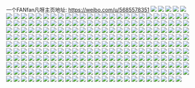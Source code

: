 一个FANfan凡呀主页地址: https://weibo.com/u/5685578351 
![](https://wx4.sinaimg.cn/mw2000/006cM6EDgy1h94od6l0dbj30u027ze0d.jpg) 
![](https://wx4.sinaimg.cn/mw2000/006cM6EDgy1h94od7uox8j31c90u0gvn.jpg) 
![](https://wx4.sinaimg.cn/mw2000/006cM6EDgy1h94od8fraxj30u0140n7d.jpg) 
![](https://wx4.sinaimg.cn/mw2000/006cM6EDgy1h94od7a72cj30u0149dpp.jpg) 
![](https://wx4.sinaimg.cn/mw2000/006cM6EDgy1h94od93glxj30u0140dqh.jpg) 
![](https://wx4.sinaimg.cn/mw2000/006cM6EDgy1h94od54lwyj311d0u07bp.jpg) 
![](https://wx4.sinaimg.cn/mw2000/006cM6EDgy1h8qj8qb17sj30u0190e38.jpg) 
![](https://wx4.sinaimg.cn/mw2000/006cM6EDgy1h8qj80cv2hj30u0190tz7.jpg) 
![](https://wx4.sinaimg.cn/mw2000/006cM6EDgy1h8qj7srdkcj30u0190qqa.jpg) 
![](https://wx4.sinaimg.cn/mw2000/006cM6EDgy1h8qj8361mej30u0190hay.jpg) 
![](https://wx4.sinaimg.cn/mw2000/006cM6EDgy1h8qj85r1fxj30u01904n3.jpg) 
![](https://wx4.sinaimg.cn/mw2000/006cM6EDgy1h8qj7va07ij31900u0nk4.jpg) 
![](https://wx4.sinaimg.cn/mw2000/006cM6EDgy1h8qj7xtx18j30u01904qi.jpg) 
![](https://wx4.sinaimg.cn/mw2000/006cM6EDgy1h8qj8842d4j30u0190nkg.jpg) 
![](https://wx4.sinaimg.cn/mw2000/006cM6EDgy1h8qj8arjiwj30u01904m0.jpg) 
![](https://wx4.sinaimg.cn/mw2000/006cM6EDgy1h8qj8dbb08j30u0190hb5.jpg) 
![](https://wx4.sinaimg.cn/mw2000/006cM6EDgy1h8qj8g2fhkj30u01907te.jpg) 
![](https://wx4.sinaimg.cn/mw2000/006cM6EDgy1h8qj8j1ly0j30u0190h8j.jpg) 
![](https://wx4.sinaimg.cn/mw2000/006cM6EDgy1h8qj8mtqtgj30u01971kx.jpg) 
![](https://wx4.sinaimg.cn/mw2000/006cM6EDgy1h5o1o322jcj33402c0qv8.jpg) 
![](https://wx4.sinaimg.cn/mw2000/006cM6EDgy1h5o1ocr6lmj33402c01l0.jpg) 
![](https://wx4.sinaimg.cn/mw2000/006cM6EDgy1h5o1o8moxaj33402c0kjn.jpg) 
![](https://wx4.sinaimg.cn/mw2000/006cM6EDgy1h5o1ojw5hgj33402c01kx.jpg) 
![](https://wx4.sinaimg.cn/mw2000/006cM6EDgy1h5o1oo7mxbj33402c0hdw.jpg) 
![](https://wx4.sinaimg.cn/mw2000/006cM6EDgy1h5o1og7jccj32l229ynpf.jpg) 
![](https://wx4.sinaimg.cn/mw2000/006cM6EDgy1h3fsavyvrfj32c0340b2b.jpg) 
![](https://wx4.sinaimg.cn/mw2000/006cM6EDgy1h3fsaxrs2sj32c0340x6r.jpg) 
![](https://wx4.sinaimg.cn/mw2000/006cM6EDgy1h3fsauj4fpj32c03407wj.jpg) 
![](https://wx4.sinaimg.cn/mw2000/006cM6EDgy1h3fsb08lhsj32c0340e84.jpg) 
![](https://wx4.sinaimg.cn/mw2000/006cM6EDgy1h3fsb4ua9qj334022y1l0.jpg) 
![](https://wx4.sinaimg.cn/mw2000/006cM6EDgy1h3fsb29rd9j32c0340hdw.jpg) 
![](https://wx4.sinaimg.cn/mw2000/006cM6EDgy1h2ywmkixr2j322o3404qr.jpg) 
![](https://wx4.sinaimg.cn/mw2000/006cM6EDgy1h2ywn840ycj32c033ynpf.jpg) 
![](https://wx4.sinaimg.cn/mw2000/006cM6EDgy1h2ywmn8m66j322o3407wj.jpg) 
![](https://wx4.sinaimg.cn/mw2000/006cM6EDgy1h2ywmgge6gj322o3407wj.jpg) 
![](https://wx4.sinaimg.cn/mw2000/006cM6EDgy1h2ywn2x1vyj35dc3kwkjo.jpg) 
![](https://wx4.sinaimg.cn/mw2000/006cM6EDgy1h2ywnki0lxj334022ox6q.jpg) 
![](https://wx4.sinaimg.cn/mw2000/006cM6EDgy1h2ywmq52cuj33402c0x6q.jpg) 
![](https://wx4.sinaimg.cn/mw2000/006cM6EDgy1h2ywnfbz8rj35dc3kwnph.jpg) 
![](https://wx4.sinaimg.cn/mw2000/006cM6EDgy1h2ywmufm59j322m2fv1kz.jpg) 
![](https://wx4.sinaimg.cn/mw2000/006cM6EDgy1h2rxg3s0gej322o3404qr.jpg) 
![](https://wx4.sinaimg.cn/mw2000/006cM6EDgy1h2rxg7f2k5j322o3407wj.jpg) 
![](https://wx4.sinaimg.cn/mw2000/006cM6EDgy1h2rxga6ne2j322o340x6q.jpg) 
![](https://wx4.sinaimg.cn/mw2000/006cM6EDgy1h2rxg0qqiqj322o3407wj.jpg) 
![](https://wx4.sinaimg.cn/mw2000/006cM6EDgy1h2rxgqvqluj334022ohdv.jpg) 
![](https://wx4.sinaimg.cn/mw2000/006cM6EDgy1h2rxgeiynqj322o3407wj.jpg) 
![](https://wx4.sinaimg.cn/mw2000/006cM6EDgy1h2rxgh3legj322o3407wj.jpg) 
![](https://wx4.sinaimg.cn/mw2000/006cM6EDgy1h2rxgjwe54j322o340u0z.jpg) 
![](https://wx4.sinaimg.cn/mw2000/006cM6EDgy1h2rxgo2dzcj322o340x6q.jpg) 
![](https://wx4.sinaimg.cn/mw2000/006cM6EDgy1gybaw1vv00j31400u0ai9.jpg) 
![](https://wx4.sinaimg.cn/mw2000/006cM6EDgy1gybaw2mty5j30u0140qco.jpg) 
![](https://wx4.sinaimg.cn/mw2000/006cM6EDgy1gybaw30ocdj30u0140dmg.jpg) 
![](https://wx4.sinaimg.cn/mw2000/006cM6EDgy1gybaw3e3u6j30u01400xt.jpg) 
![](https://wx4.sinaimg.cn/mw2000/006cM6EDgy1gybaw3twvaj30u0106n65.jpg) 
![](https://wx4.sinaimg.cn/mw2000/006cM6EDgy1gybaw4clfoj30u01407a4.jpg) 
![](https://wx4.sinaimg.cn/mw2000/006cM6EDgy1gu8haejc58j62io1w0npe02.jpg) 
![](https://wx4.sinaimg.cn/mw2000/006cM6EDgy1gu8hafwad8j61w02iox6q02.jpg) 
![](https://wx4.sinaimg.cn/mw2000/006cM6EDgy1gu8hahh6s8j61w02iox6q02.jpg) 
![](https://wx4.sinaimg.cn/mw2000/006cM6EDgy1gu8hacyf1cj62io1w0kjm02.jpg) 
![](https://wx4.sinaimg.cn/mw2000/006cM6EDgy1gr1xen618cj31w02imkjm.jpg) 
![](https://wx4.sinaimg.cn/mw2000/006cM6EDgy1gr1xf00hsqj33402c0e83.jpg) 
![](https://wx4.sinaimg.cn/mw2000/006cM6EDgy1gr1xehwzzaj32io1w07wh.jpg) 
![](https://wx4.sinaimg.cn/mw2000/006cM6EDgy1gr1xf62ukyj62io1w0hdu02.jpg) 
![](https://wx4.sinaimg.cn/mw2000/006cM6EDgy1gr1xfasaxej32io1w0x6p.jpg) 
![](https://wx4.sinaimg.cn/mw2000/006cM6EDgy1gr1xeu4avvj31w02imu0y.jpg) 
![](https://wx4.sinaimg.cn/mw2000/006cM6EDgy1gp9y9lcxokj32io1w0u0x.jpg) 
![](https://wx4.sinaimg.cn/mw2000/006cM6EDgy1gp9y9mhe76j32io1w0x6p.jpg) 
![](https://wx4.sinaimg.cn/mw2000/006cM6EDgy1gp9y9nk4svj31w02iob2a.jpg) 
![](https://wx4.sinaimg.cn/mw2000/006cM6EDgy1gp9y9p9s03j31w02dy4qr.jpg) 
![](https://wx4.sinaimg.cn/mw2000/006cM6EDgy1gp9y9s50zfj30tz0zxdlu.jpg) 
![](https://wx4.sinaimg.cn/mw2000/006cM6EDgy1gp9y9qfnvrj31w02iw7wi.jpg) 
![](https://wx4.sinaimg.cn/mw2000/006cM6EDgy1gp9y9rm33lj31w02iox6q.jpg) 
![](https://wx4.sinaimg.cn/mw2000/006cM6EDgy1gp9y9srssbj32io1w0kh4.jpg) 
![](https://wx4.sinaimg.cn/mw2000/006cM6EDgy1gp9y9tptz3j32io1w0e82.jpg) 
![](https://wx4.sinaimg.cn/mw2000/006cM6EDly1go4rnk31elj32io1w0x6p.jpg) 
![](https://wx4.sinaimg.cn/mw2000/006cM6EDly1go4rnli7owj32io1w0e81.jpg) 
![](https://wx4.sinaimg.cn/mw2000/006cM6EDly1go4rnmxza7j33402c0kjl.jpg) 
![](https://wx4.sinaimg.cn/mw2000/006cM6EDly1go4rno6fcrj31w02iou0x.jpg) 
![](https://wx4.sinaimg.cn/mw2000/006cM6EDly1go4rnqrmz3j30u0140jx6.jpg) 
![](https://wx4.sinaimg.cn/mw2000/006cM6EDly1go4rnp01k4j31w02ioe81.jpg) 
![](https://wx4.sinaimg.cn/mw2000/006cM6EDly1go4rnqg0eij31w02j47wh.jpg) 
![](https://wx4.sinaimg.cn/mw2000/006cM6EDly1go4rnmalz7j33402c07wh.jpg) 
![](https://wx4.sinaimg.cn/mw2000/006cM6EDly1go4rnr6b92j32io1w01kx.jpg) 
![](https://wx4.sinaimg.cn/mw2000/006cM6EDly1gne77jupwoj32io1w0hdu.jpg) 
![](https://wx4.sinaimg.cn/mw2000/006cM6EDly1gne77lh1jgj32io1reu0x.jpg) 
![](https://wx4.sinaimg.cn/mw2000/006cM6EDly1gne77m9gewj32io1w04qp.jpg) 
![](https://wx4.sinaimg.cn/mw2000/006cM6EDly1gne77ndwagj31w02iob2a.jpg) 
![](https://wx4.sinaimg.cn/mw2000/006cM6EDly1gne77t1t6dj33402c04qr.jpg) 
![](https://wx4.sinaimg.cn/mw2000/006cM6EDly1gne77pj13cj33402c04qt.jpg) 
![](https://wx4.sinaimg.cn/mw2000/006cM6EDly1gne77hjbwzj33402c0u10.jpg) 
![](https://wx4.sinaimg.cn/mw2000/006cM6EDly1gne77rhka8j328w2bku0y.jpg) 
![](https://wx4.sinaimg.cn/mw2000/006cM6EDly1gne793y82bj33402c0qv5.jpg) 
![](https://wx4.sinaimg.cn/mw2000/006cM6EDly1gm0mh2nvg4j32io1w0e82.jpg) 
![](https://wx4.sinaimg.cn/mw2000/006cM6EDly1gm0mh12booj33402c0e82.jpg) 
![](https://wx4.sinaimg.cn/mw2000/006cM6EDly1gm0mh39b4jj31l116s7wh.jpg) 
![](https://wx4.sinaimg.cn/mw2000/006cM6EDly1gm0mh4irlgj33402c0hdt.jpg) 
![](https://wx4.sinaimg.cn/mw2000/006cM6EDly1gl8dohjmj5j32io1w0hdv.jpg) 
![](https://wx4.sinaimg.cn/mw2000/006cM6EDly1gl8dosuagtj31w02iob2a.jpg) 
![](https://wx4.sinaimg.cn/mw2000/006cM6EDly1gl8dojmgq2j32io1w0hdv.jpg) 
![](https://wx4.sinaimg.cn/mw2000/006cM6EDly1gl8dol1amoj32io1w04qq.jpg) 
![](https://wx4.sinaimg.cn/mw2000/006cM6EDly1gl8dooiucrj32io1w07wh.jpg) 
![](https://wx4.sinaimg.cn/mw2000/006cM6EDly1gl8domcb8lj32io1w01ky.jpg) 
![](https://wx4.sinaimg.cn/mw2000/006cM6EDly1gl8donto4vj32io1w0hdu.jpg) 
![](https://wx4.sinaimg.cn/mw2000/006cM6EDly1gl8dotcdwwj30rs0rswf5.jpg) 
![](https://wx4.sinaimg.cn/mw2000/006cM6EDly1gl8dor2nqhj33402c0x6r.jpg) 
![](https://wx4.sinaimg.cn/mw2000/006cM6EDly1gk34urd74ej33402c0u0x.jpg) 
![](https://wx4.sinaimg.cn/mw2000/006cM6EDly1gk34utl18uj32io1w0e81.jpg) 
![](https://wx4.sinaimg.cn/mw2000/006cM6EDly1gk34uvg131j32io1sr7wh.jpg) 
![](https://wx4.sinaimg.cn/mw2000/006cM6EDly1gk34uych5jj33402c07wh.jpg) 
![](https://wx4.sinaimg.cn/mw2000/006cM6EDly1gk34uowv2bj32io1w0dzx.jpg) 
![](https://wx4.sinaimg.cn/mw2000/006cM6EDly1gk34v0937gj33402c07wh.jpg) 
![](https://wx4.sinaimg.cn/mw2000/006cM6EDly1gk34v3gozgj33402c0kjl.jpg) 
![](https://wx4.sinaimg.cn/mw2000/006cM6EDly1gk34v5t6dwj32io1w0npd.jpg) 
![](https://wx4.sinaimg.cn/mw2000/006cM6EDly1gk34vb8vjrj32io1pi4qp.jpg) 
![](https://wx4.sinaimg.cn/mw2000/006cM6EDly1giih9jaaytj30u01407fa.jpg) 
![](https://wx4.sinaimg.cn/mw2000/006cM6EDly1giih9ii4i0j31400u0160.jpg) 
![](https://wx4.sinaimg.cn/mw2000/006cM6EDly1giih9k359vj30u01407hy.jpg) 
![](https://wx4.sinaimg.cn/mw2000/006cM6EDly1giih9kyycbj310h0u0wly.jpg) 
![](https://wx4.sinaimg.cn/mw2000/006cM6EDly1giih9mnv02j30u0140gs2.jpg) 
![](https://wx4.sinaimg.cn/mw2000/006cM6EDly1giih9lw20lj31400u0na7.jpg) 
![](https://wx4.sinaimg.cn/mw2000/006cM6EDly1gib2jo436xj30u0140n9j.jpg) 
![](https://wx4.sinaimg.cn/mw2000/006cM6EDly1gib2jofvjcj30u00wbk1l.jpg) 
![](https://wx4.sinaimg.cn/mw2000/006cM6EDly1gib2josrw2j311j0u0ndt.jpg) 
![](https://wx4.sinaimg.cn/mw2000/006cM6EDly1gib2jnrdigj31400u0109.jpg) 
![](https://wx4.sinaimg.cn/mw2000/006cM6EDly1ggvilc7kx5j30u0140tl9.jpg) 
![](https://wx4.sinaimg.cn/mw2000/006cM6EDly1ggvild6o88j30u014017q.jpg) 
![](https://wx4.sinaimg.cn/mw2000/006cM6EDly1ggvildxon4j30u0140qgg.jpg) 
![](https://wx4.sinaimg.cn/mw2000/006cM6EDly1ggvilemk10j30u0140tm0.jpg) 
![](https://wx4.sinaimg.cn/mw2000/006cM6EDly1ggvilfgnmpj31400u0qgh.jpg) 
![](https://wx4.sinaimg.cn/mw2000/006cM6EDly1ggvilbi8eaj30u014gdu1.jpg) 
![](https://wx4.sinaimg.cn/mw2000/006cM6EDly1ggvim6xnkmj31400u0al1.jpg) 
![](https://wx4.sinaimg.cn/mw2000/006cM6EDly1ggvilg5odqj30u0140dt9.jpg) 
![](https://wx4.sinaimg.cn/mw2000/006cM6EDly1ggvim8fjqbj31400u0k3v.jpg) 
![](https://wx4.sinaimg.cn/mw2000/006cM6EDly1gg1b2qxrcdj33402c0u0x.jpg) 
![](https://wx4.sinaimg.cn/mw2000/006cM6EDly1gg1b2sme1fj33402c0npd.jpg) 
![](https://wx4.sinaimg.cn/mw2000/006cM6EDly1gg1b2vog64j32io1w0hdu.jpg) 
![](https://wx4.sinaimg.cn/mw2000/006cM6EDly1gg1b2x0gkjj32c0340qv6.jpg) 
![](https://wx4.sinaimg.cn/mw2000/006cM6EDly1gfd46s48gaj316o1kuhdt.jpg) 
![](https://wx4.sinaimg.cn/mw2000/006cM6EDly1gfd46r5lduj31w02ionpe.jpg) 
![](https://wx4.sinaimg.cn/mw2000/006cM6EDly1gfd46si6usj316n1kcqt8.jpg) 
![](https://wx4.sinaimg.cn/mw2000/006cM6EDly1gfd46v9vzxj32c0340kjl.jpg) 
![](https://wx4.sinaimg.cn/mw2000/006cM6EDly1gfd46tmi9xj32io1wcb2a.jpg) 
![](https://wx4.sinaimg.cn/mw2000/006cM6EDly1gfd46x99tqj33402c0e81.jpg) 
![](https://wx4.sinaimg.cn/mw2000/006cM6EDly1gf57xztjskj30es0dzgm1.jpg) 
![](https://wx4.sinaimg.cn/mw2000/006cM6EDly1gethodsra1j32io1w0kjl.jpg) 
![](https://wx4.sinaimg.cn/mw2000/006cM6EDly1gethof9s2gj32io1w0u0x.jpg) 
![](https://wx4.sinaimg.cn/mw2000/006cM6EDly1gethogvepnj32io1rzkjl.jpg) 
![](https://wx4.sinaimg.cn/mw2000/006cM6EDly1gethohs2fqj30n00xwwp7.jpg) 
![](https://wx4.sinaimg.cn/mw2000/006cM6EDly1gethohb4p4j30u0140acr.jpg) 
![](https://wx4.sinaimg.cn/mw2000/006cM6EDly1gethocjqwyj30n00yi15e.jpg) 
![](https://wx4.sinaimg.cn/mw2000/006cM6EDly1gdydlrm7lmj316o1kuhdt.jpg) 
![](https://wx4.sinaimg.cn/mw2000/006cM6EDly1gdydltuqy1j33402c0b2b.jpg) 
![](https://wx4.sinaimg.cn/mw2000/006cM6EDly1gdydluvms1j32io1w07wj.jpg) 
![](https://wx4.sinaimg.cn/mw2000/006cM6EDly1gdydlvz8c7j32c02c07wi.jpg) 
![](https://wx4.sinaimg.cn/mw2000/006cM6EDly1gdydlqu1d0j32io1w0e83.jpg) 
![](https://wx4.sinaimg.cn/mw2000/006cM6EDly1gdydlwxg5tj32c02t4npe.jpg) 
![](https://wx4.sinaimg.cn/mw2000/006cM6EDly1gdydlxv9adj33402c0x6p.jpg) 
![](https://wx4.sinaimg.cn/mw2000/006cM6EDly1gdydm2ejekj33402c0x6p.jpg) 
![](https://wx4.sinaimg.cn/mw2000/006cM6EDly1gdydlztv80j33402c0x6p.jpg) 
![](https://wx4.sinaimg.cn/mw2000/006cM6EDly1gdt0xsn0daj31ak0ty1ky.jpg) 
![](https://wx4.sinaimg.cn/mw2000/006cM6EDly1gdt0xvjaspj33402c0qv7.jpg) 
![](https://wx4.sinaimg.cn/mw2000/006cM6EDly1gdt0xxj63ej33402c0b2b.jpg) 
![](https://wx4.sinaimg.cn/mw2000/006cM6EDly1gdt0xqnjyoj312i0u04qp.jpg) 
![](https://wx4.sinaimg.cn/mw2000/006cM6EDly1gdpuvq6vfcj31vx2ey4qr.jpg) 
![](https://wx4.sinaimg.cn/mw2000/006cM6EDly1gdjd99rpyzj31w02iob2b.jpg) 
![](https://wx4.sinaimg.cn/mw2000/006cM6EDly1gdjd9bkmk3j32c0340e83.jpg) 
![](https://wx4.sinaimg.cn/mw2000/006cM6EDly1gdjd9h19rnj33402c0x6r.jpg) 
![](https://wx4.sinaimg.cn/mw2000/006cM6EDly1gdjd9crqlyj32c0340npf.jpg) 
![](https://wx4.sinaimg.cn/mw2000/006cM6EDly1gdjd9j3x0nj33402c0kjn.jpg) 
![](https://wx4.sinaimg.cn/mw2000/006cM6EDly1gdjd9e228oj31vy2ey1kz.jpg) 
![](https://wx4.sinaimg.cn/mw2000/006cM6EDly1gdjd9ft0d0j32io1w0x6r.jpg) 
![](https://wx4.sinaimg.cn/mw2000/006cM6EDly1gdjd983m7kj31w02iob2b.jpg) 
![](https://wx4.sinaimg.cn/mw2000/006cM6EDly1gdjd9hzlydj32c02c0e83.jpg) 
![](https://wx4.sinaimg.cn/mw2000/006cM6EDly1gd1ijhtx6yj30n01x01ij.jpg) 
![](https://wx4.sinaimg.cn/mw2000/006cM6EDly1gd1ijkglxvj30n01frtrh.jpg) 
![](https://wx4.sinaimg.cn/mw2000/006cM6EDly1gd1ijnt9u9j30n026re6k.jpg) 
![](https://wx4.sinaimg.cn/mw2000/006cM6EDly1gd1ijquia2j30n01f9trq.jpg) 
![](https://wx4.sinaimg.cn/mw2000/006cM6EDly1gd1ijt9qg1j30n00yi16r.jpg) 
![](https://wx4.sinaimg.cn/mw2000/006cM6EDly1gd1ijw3anhj30n01frngu.jpg) 
![](https://wx4.sinaimg.cn/mw2000/006cM6EDly1gd1ijxqgxpj30n00yi7hp.jpg) 
![](https://wx4.sinaimg.cn/mw2000/006cM6EDly1gd1ikjtnscj30n01fre1k.jpg) 
![](https://wx4.sinaimg.cn/mw2000/006cM6EDly1gd1ikogv8mj30n01x01kx.jpg) 
![](https://wx4.sinaimg.cn/mw2000/006cM6EDly1gd1ijc91jxj30n01h71d0.jpg) 
![](https://wx4.sinaimg.cn/mw2000/006cM6EDly1gd1ikrj24ej30n01gzqmz.jpg) 
![](https://wx4.sinaimg.cn/mw2000/006cM6EDly1gctsupionvj31w02ioqv7.jpg) 
![](https://wx4.sinaimg.cn/mw2000/006cM6EDly1gctsuqkhbrj31w02iou0y.jpg) 
![](https://wx4.sinaimg.cn/mw2000/006cM6EDly1gctsurgwlfj316o1kue82.jpg) 
![](https://wx4.sinaimg.cn/mw2000/006cM6EDly1gctsut3s0pj31w02iokjo.jpg) 
![](https://wx4.sinaimg.cn/mw2000/006cM6EDly1gctsuo8lfcj32c02a7b2d.jpg) 
![](https://wx4.sinaimg.cn/mw2000/006cM6EDly1gctsuyc2nbj32c03404qs.jpg) 
![](https://wx4.sinaimg.cn/mw2000/006cM6EDly1gctsutxieoj316o1kux6p.jpg) 
![](https://wx4.sinaimg.cn/mw2000/006cM6EDly1gctsvzayroj32c0340kjn.jpg) 
![](https://wx4.sinaimg.cn/mw2000/006cM6EDly1gctsuzugouj328c29f7wj.jpg) 
![](https://wx4.sinaimg.cn/mw2000/006cM6EDly1gchtkrxq3rj32gw29wnpf.jpg) 
![](https://wx4.sinaimg.cn/mw2000/006cM6EDly1gbg32mhsq2j30u0140q97.jpg) 
![](https://wx4.sinaimg.cn/mw2000/006cM6EDly1gbg32n1kv2j31400u0ti4.jpg) 
![](https://wx4.sinaimg.cn/mw2000/006cM6EDly1gbg32o03svj31400u0k4v.jpg) 
![](https://wx4.sinaimg.cn/mw2000/006cM6EDly1gbg32p31kpj30u10u0h03.jpg) 
![](https://wx4.sinaimg.cn/mw2000/006cM6EDly1gbg32przrvj30u014046r.jpg) 
![](https://wx4.sinaimg.cn/mw2000/006cM6EDly1gbg32lvpjej31400u0kbm.jpg) 
![](https://wx4.sinaimg.cn/mw2000/006cM6EDly1gb4i1ghe79j30u0140tmc.jpg) 
![](https://wx4.sinaimg.cn/mw2000/006cM6EDly1gb4i1i4fx1j30u0140499.jpg) 
![](https://wx4.sinaimg.cn/mw2000/006cM6EDly1gb4i1eip81j30u0140tpo.jpg) 
![](https://wx4.sinaimg.cn/mw2000/006cM6EDly1gb4i1hcvo5j30u01404ca.jpg) 
![](https://wx4.sinaimg.cn/mw2000/006cM6EDly1gb4i1ja8bgj30u0140gv4.jpg) 
![](https://wx4.sinaimg.cn/mw2000/006cM6EDly1gb4i1jvtdhj30n00yiakz.jpg) 
![](https://wx4.sinaimg.cn/mw2000/006cM6EDly1g9yvhsuiebj30u013zn95.jpg) 
![](https://wx4.sinaimg.cn/mw2000/006cM6EDly1g9yvhu82dhj30u0140n5n.jpg) 
![](https://wx4.sinaimg.cn/mw2000/006cM6EDly1g9yvhusoavj30u0140448.jpg) 
![](https://wx4.sinaimg.cn/mw2000/006cM6EDly1g9yvhvi2wxj30u011wtis.jpg) 
![](https://wx4.sinaimg.cn/mw2000/006cM6EDly1g9yvhwd4d3j30u014un6q.jpg) 
![](https://wx4.sinaimg.cn/mw2000/006cM6EDly1g9yvhwzj8bj30u0140gqi.jpg) 
![](https://wx4.sinaimg.cn/mw2000/006cM6EDly1g9yvhrhmnsj30u014043r.jpg) 
![](https://wx4.sinaimg.cn/mw2000/006cM6EDly1g9yvhxkpfvj30u00u0wk9.jpg) 
![](https://wx4.sinaimg.cn/mw2000/006cM6EDly1g9yvhyagqsj30u012tqet.jpg) 
![](https://wx4.sinaimg.cn/mw2000/006cM6EDly1g91gmoz4obj31400u0tne.jpg) 
![](https://wx4.sinaimg.cn/mw2000/006cM6EDly1g91gmqfiioj30z20u0wt7.jpg) 
![](https://wx4.sinaimg.cn/mw2000/006cM6EDly1g91gmrnh8lj30u00uh12f.jpg) 
![](https://wx4.sinaimg.cn/mw2000/006cM6EDly1g91gmshgh9j30u0140qhu.jpg) 
![](https://wx4.sinaimg.cn/mw2000/006cM6EDly1g91gmt994qj30u010wqad.jpg) 
![](https://wx4.sinaimg.cn/mw2000/006cM6EDly1g91gmug9c5j31gs0u0k5f.jpg) 
![](https://wx4.sinaimg.cn/mw2000/006cM6EDly1g8mcxuq2g9j33402c0hdu.jpg) 
![](https://wx4.sinaimg.cn/mw2000/006cM6EDly1g8mcxwnffkj32c02p2hdv.jpg) 
![](https://wx4.sinaimg.cn/mw2000/006cM6EDly1g8mcxtlu9nj32c0340npe.jpg) 
![](https://wx4.sinaimg.cn/mw2000/006cM6EDly1g8mcxy8mu0j33402c0hdu.jpg) 
![](https://wx4.sinaimg.cn/mw2000/006cM6EDly1g8mcxztyolj32c02c0u0x.jpg) 
![](https://wx4.sinaimg.cn/mw2000/006cM6EDly1g8mcy0dhwlj316o1kuqpq.jpg) 
![](https://wx4.sinaimg.cn/mw2000/006cM6EDly1g7pyf41wdcj31400u0dw1.jpg) 
![](https://wx4.sinaimg.cn/mw2000/006cM6EDly1g7pyf4rns8j31400u0h1v.jpg) 
![](https://wx4.sinaimg.cn/mw2000/006cM6EDly1g7pyf575y3j31400u07km.jpg) 
![](https://wx4.sinaimg.cn/mw2000/006cM6EDly1g7pyi8gj6qj31400u04d4.jpg) 
![](https://wx4.sinaimg.cn/mw2000/006cM6EDly1g7pyi80m6mj30u0140n9t.jpg) 
![](https://wx4.sinaimg.cn/mw2000/006cM6EDly1g7pyf6qt99j30u014dgyw.jpg) 
![](https://wx4.sinaimg.cn/mw2000/006cM6EDly1g7pyf35xbsj30u0140wx8.jpg) 
![](https://wx4.sinaimg.cn/mw2000/006cM6EDly1g7pyf7xqdkj31400u0dq6.jpg) 
![](https://wx4.sinaimg.cn/mw2000/006cM6EDly1g7pyfmxsddj30n01fr1ds.jpg) 
![](https://wx4.sinaimg.cn/mw2000/006cM6EDly1g6zi4790ihj30u00w5wrg.jpg) 
![](https://wx4.sinaimg.cn/mw2000/006cM6EDly1g6zi48d6elj30u00ysamh.jpg) 
![](https://wx4.sinaimg.cn/mw2000/006cM6EDly1g6zi48yds6j30u00u0k41.jpg) 
![](https://wx4.sinaimg.cn/mw2000/006cM6EDly1g6zi5fgngoj30u00u0dok.jpg) 
![](https://wx4.sinaimg.cn/mw2000/006cM6EDly1g6zi45xccdj30u0140dn0.jpg) 
![](https://wx4.sinaimg.cn/mw2000/006cM6EDly1g6zi4c4g0kj31400u0dp3.jpg) 
![](https://wx4.sinaimg.cn/mw2000/006cM6EDly1g6zi4d2ofzj30u0140wr2.jpg) 
![](https://wx4.sinaimg.cn/mw2000/006cM6EDly1g6zi4ejbzbj30u00u0n4g.jpg) 
![](https://wx4.sinaimg.cn/mw2000/006cM6EDly1g6zi4nzywij30u00u0wkv.jpg) 
![](https://wx4.sinaimg.cn/mw2000/006cM6EDly1g3o3n6iegmj31ru1ru1ky.jpg) 
![](https://wx4.sinaimg.cn/mw2000/006cM6EDly1g3o3n88jz0j31w01w0u0y.jpg) 
![](https://wx4.sinaimg.cn/mw2000/006cM6EDly1g3o3na4h8gj31f01w0kjm.jpg) 
![](https://wx4.sinaimg.cn/mw2000/006cM6EDly1g3f0nxc8gej31f01w0e81.jpg) 
![](https://wx4.sinaimg.cn/mw2000/006cM6EDly1g3f0q2udflj31f01w0e81.jpg) 
![](https://wx4.sinaimg.cn/mw2000/006cM6EDly1g3f0pw7t2pj31w01f01kx.jpg) 
![](https://wx4.sinaimg.cn/mw2000/006cM6EDly1g3f0q74t51j316o1ku7ut.jpg) 
![](https://wx4.sinaimg.cn/mw2000/006cM6EDly1g3f0qb9dwxj316o1kux07.jpg) 
![](https://wx4.sinaimg.cn/mw2000/006cM6EDly1g3f0qdktdej30rs223qr1.jpg) 
